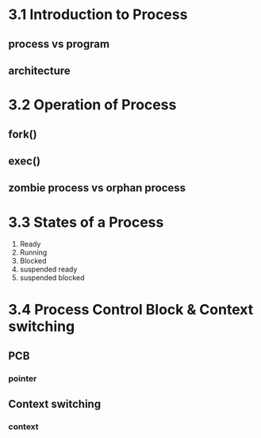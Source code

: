 # 3.1 Introduction to Process

## process vs program

## architecture

# 3.2 Operation of Process

## fork()

## exec()

## zombie process vs orphan process

# 3.3 States of a Process

1. Ready
2. Running
3. Blocked
4. suspended ready
5. suspended blocked

# 3.4 Process Control Block & Context switching

## PCB

### pointer

## Context switching

### context
